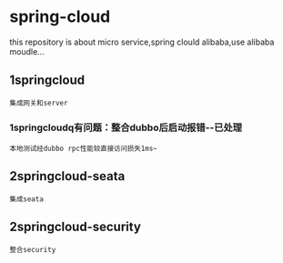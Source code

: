 # spring-cloud
this repository is about micro service,spring clould alibaba,use alibaba moudle...

## 1springcloud
	集成网关和server
###	1springcloudq有问题：整合dubbo后启动报错--已处理
	本地测试经dubbo rpc性能较直接访问损失1ms~
		
## 2springcloud-seata
	集成seata

## 2springcloud-security
	整合security